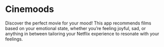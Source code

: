 # Cinemoods
Discover the perfect movie for your mood! This app recommends films based on your emotional state, whether you’re feeling joyful, sad, or anything in between tailoring your Netflix experience to resonate with your feelings.
